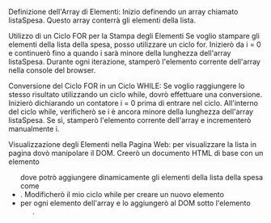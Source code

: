Definizione dell'Array di Elementi:
Inizio definendo un array chiamato listaSpesa. Questo array conterrà gli elementi della lista.

Utilizzo di un Ciclo FOR per la Stampa degli Elementi
Se voglio stampare gli elementi della lista della spesa, posso utilizzare un ciclo for. Inizierò da i = 0 e continuerò fino a quando i sarà minore della lunghezza dell'array listaSpesa. Durante ogni iterazione, stamperò l'elemento corrente dell'array nella console del browser.

Conversione del Ciclo FOR in un Ciclo WHILE:
Se voglio raggiungere lo stesso risultato utilizzando un ciclo while, dovrò effettuare una conversione. Inizierò dichiarando un contatore i = 0 prima di entrare nel ciclo.
All'interno del ciclo while, verificherò se i è ancora minore della lunghezza dell'array listaSpesa. Se sì, stamperò l'elemento corrente dell'array e incrementerò manualmente i.

Visualizzazione degli Elementi nella Pagina Web:
per visualizzare la lista in pagina dovò manipolare il DOM. Creerò un documento HTML di base con un elemento <ul> dove potrò aggiungere dinamicamente gli elementi della lista della spesa come <li>.
Modificherò il mio ciclo while per creare un nuovo elemento <li> per ogni elemento dell'array e lo aggiungerò al DOM sotto l'elemento <ul>.
